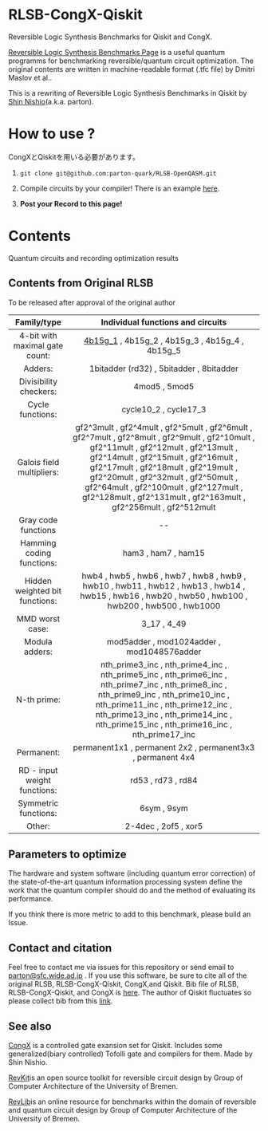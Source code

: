 # RLSB-CongX-Qiskit
Reversible Logic Synthesis Benchmarks for Qiskit and CongX.

[Reversible Logic Synthesis Benchmarks Page](https://webhome.cs.uvic.ca/~dmaslov/) is a useful quantum programms for benchmarking reversible/quantum circuit optimization. The original contents are written in machine-readable format (.tfc file) by Dmitri Maslov et al..

This is a rewriting of Reversible Logic Synthesis Benchmarks in Qiskit by [Shin Nishio](https://scholar.google.com/citations?user=gZNt8twAAAAJ&hl=ja)(a.k.a. parton). 

# How to use ?
CongXとQiskitを用いる必要があります。

1. `git clone git@github.com:parton-quark/RLSB-OpenQASM.git`
2. Compile circuits by your compiler! There is an example [here](https://github.com/parton-quark/RLSB-CongX-Qiskit/blob/master/circuits/original/00_4-bit_with_maximal_gate_count/how_to_use_py.ipynb).

3. **Post your Record to this page!**

# Contents
Quantum circuits and recording optimization results
## Contents from Original RLSB 
To be released after approval of the original author

|Family/type|Individual functions and circuits|
|:--:|:--:|
|4-bit with maximal gate count:|[4b15g_1](https://github.com/parton-quark/RLSB-CongX-Qiskit/blob/master/circuits/original/00_4-bit_with_maximal_gate_count/RLSBCQ_4b15g_1.py) , 4b15g_2 , 4b15g_3 , 4b15g_4 , 4b15g_5|
|Adders:|1bitadder (rd32) , 5bitadder , 8bitadder|
|Divisibility checkers:|4mod5 , 5mod5|
|Cycle functions:|cycle10_2 , cycle17_3|
|Galois field multipliers:|gf2^3mult , gf2^4mult , gf2^5mult , gf2^6mult , gf2^7mult , gf2^8mult , gf2^9mult , gf2^10mult , gf2^11mult , gf2^12mult , gf2^13mult , gf2^14mult , gf2^15mult , gf2^16mult , gf2^17mult , gf2^18mult , gf2^19mult , gf2^20mult , gf2^32mult , gf2^50mult , gf2^64mult , gf2^100mult , gf2^127mult , gf2^128mult , gf2^131mult , gf2^163mult , gf2^256mult , gf2^512mult|
|Gray code functions|--|
|Hamming coding functions:|ham3 , ham7 , ham15|
|Hidden weighted bit functions:|hwb4 , hwb5 , hwb6 , hwb7 , hwb8 , hwb9 , hwb10 , hwb11 , hwb12 , hwb13 , hwb14 , hwb15 , hwb16 , hwb20 , hwb50 , hwb100 , hwb200 , hwb500 , hwb1000|
|MMD worst case:|3_17 , 4_49|
|Modula adders:|mod5adder , mod1024adder , mod1048576adder|
|N-th prime:|nth_prime3_inc , nth_prime4_inc , nth_prime5_inc , nth_prime6_inc , nth_prime7_inc , nth_prime8_inc , nth_prime9_inc , nth_prime10_inc , nth_prime11_inc , nth_prime12_inc , nth_prime13_inc , nth_prime14_inc , nth_prime15_inc , nth_prime16_inc , nth_prime17_inc|
|Permanent:|permanent1x1 , permanent 2x2 , permanent3x3 , permanent 4x4|
|RD - input weight functions:|rd53 , rd73 , rd84|
|Symmetric functions:|6sym , 9sym|
|Other:|2-4dec , 2of5 , xor5|

<!-- 
## Additional Circuits 
Newly written circuit for RLSB-CongX-Qiskit.

|Algorithm|circuits|image|Quantum Cost|Quantum Cost(Limited topology(2D,LNN))|record depth|record T|# of Qubit|
|---------|--------|-----|------------|--------------------------------------|------------|---------------|---|
|ex)Quantum Walk on complete graph|circuit|image|cost|cost|depth|T counts|qubits|

Quantum Cost is given as follows.
$$C=C_s+C_c \times$ 10$$ where $C_s$ is a number of Single-Qubit gates, and $C_c$ is a number of Two-Qubit Gates. -->

## Parameters to optimize
The hardware and system software (including quantum error correction) of the state-of-the-art quantum information processing system define the work that the quantum compiler should do and the method of evaluating its performance.

If you think there is more metric to add to this benchmark, please build an Issue.

## Contact and citation
Feel free to contact me via issues for this repository or send email to parton@sfc.wide.ad.jp .
If you use this software, be sure to cite all of the original RLSB, RLSB-CongX-Qiskit, CongX,and Qiskit. Bib file of RLSB, RLSB-CongX-Qiskit, and CongX is [here](https://github.com/parton-quark/RLSB-CongX-Qiskit/blob/master/RLSB-CongX-Qiskit.bib).
The author of Qiskit fluctuates so please collect bib from this [link](https://github.com/Qiskit/qiskit/blob/master/Qiskit.bib).

## See also
[CongX](https://github.com/parton-quark/CongX) is a controlled gate exansion set for Qiskit. Includes some generalized(biary controlled) Tofolli gate and compilers for them. Made by Shin Nishio.

[RevKit](http://www.revlib.org/)is an open source toolkit for reversible circuit design by Group of Computer Architecture
of the University of Bremen. 

[RevLib](http://www.revlib.org/)is an online resource for benchmarks within the domain of reversible and quantum circuit design by Group of Computer Architecture of the University of Bremen.
